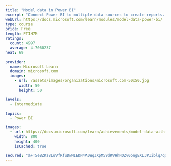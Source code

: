 ```yaml
---
title: "Model data in Power BI"
excerpt: "Connect Power BI to multiple data sources to create reports. Define the relationship between your data sources."
webUrl: https://docs.microsoft.com/learn/modules/model-data-power-bi/
type: course
price: Free
length: PT1H7M
ratings:
  count: 4997
  average: 4.7060237
heat: 69

provider:
  name: Microsoft Learn
  domain: microsoft.com
  images:
    - url: /assets/images/organizations/microsoft.com-50x50.jpg
      width: 50
      height: 50

levels:
  - Intermediate

topics:
  - Power BI

images:
  - url: https://docs.microsoft.com/learn/achievements/model-data-with-power-bi-desktop-social.png
    width: 800
    height: 400
    isCached: true

secured: "a+T5eBZKz8LuVfRfuDwMIEDN4A0WqJXpM59dRVHhNOZv0ongBXL3PIiblq/qxO38DULD0jOA3d7O/fQkbNz9Zji9EuyXksoLDxbBFpbiozJHteh57jXyklPYuBq7VwXObvuZCiFO21hla7Ml/FCl7ZIVy7F+iEOA1ve0BcSrK7vaGLGC3r7IUouAyWLKvJlBZYB9H5InFrF2nLqz+lC3xcNDifq1QmmTP67oZhE1HNpRwcMnc4ZfdMzBajfcWlXd+/qmFt5kva/PZ1/PeJG80ZfHCC+xYVYrFPIDZySo5higKYf0iZdMtkUFI0Z0S+NLiQjOBeiL0BvdK8O022zIlf40BLvM9rsZSjuWBk/BDH1mEaUWFkGqxrjkXiUIRQviQ0NRF1jP8QxrlN4wU3vGmLAIbUJ+kesEBrXjVgXGJKs=;KvoTP4YOaOEUwLvEQp4Mew=="
---
```


